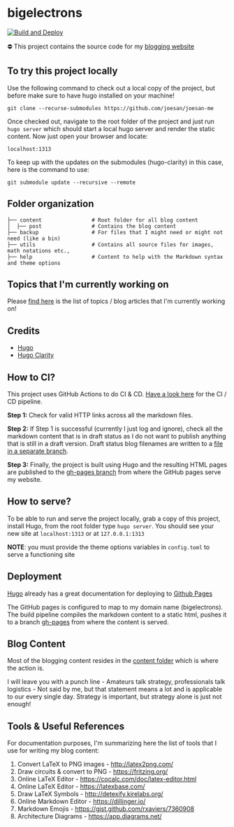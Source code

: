 # bigelectrons

[![Build and Deploy](https://github.com/joesan/joesan-me/actions/workflows/main.yaml/badge.svg)](https://github.com/joesan/joesan-me/actions/workflows/main.yaml)

:no_entry: This project contains the source code for my [blogging website](https://www.bigelectrons.com)

## To try this project locally
Use the following command to check out a local copy of the project, but before make sure to have hugo installed on your machine!

```
git clone --recurse-submodules https://github.com/joesan/joesan-me
```

Once checked out, navigate to the root folder of the project and just run ```hugo server``` which should start a local
hugo server and render the static content. Now just open your browser and locate:

```
localhost:1313
```

To keep up with the updates on the submodules (hugo-clarity) in this case, here is the command to use:

```
git submodule update --recursive --remote
```

## Folder organization
```
├── content                # Root folder for all blog content
│  ├── post                # Contains the blog content
├── backup                 # For files that I might need or might not need (like a bin)
├── utils                  # Contains all source files for images, math notations etc.,
├── help                   # Content to help with the Markdown syntax and theme options
```

## Topics that I'm currently working on
Please [find here](https://github.com/joesan/joesan-me/blob/draft-status/draftStatus.txt) is the list of topics / blog articles that I'm currently working on!

## Credits
- [Hugo](https://gohugo.io/)
- [Hugo Clarity](https://github.com/chipzoller/hugo-clarity)

## How to CI?
This project uses GitHub Actions to do CI & CD. [Have a look here](https://github.com/joesan/joesan-me/blob/master/.github/workflows/main.yml) for the CI / CD pipeline.

**Step 1:** Check for valid HTTP links across all the markdown files.

**Step 2:** If Step 1 is successful (currently I just log and ignore), check all the markdown content that is in draft status as I do not want to publish 
anything that is still in a draft version. Draft status blog filenames are written to a [file in a separate branch](https://github.com/joesan/joesan-me/blob/draft-status/draftStatus.txt).

**Step 3:** Finally, the project is built using Hugo and the resulting HTML pages are published to
the [gh-pages branch](https://github.com/joesan/joesan-me/tree/gh-pages) from where the GitHub pages serve my website.

## How to serve?
To be able to run and serve the project locally, grab a copy of this project, install Hugo, from the root folder type `hugo server`. You should see your new 
site at `localhost:1313` or at `127.0.0.1:1313`

**NOTE**: you must provide the theme options variables in `config.toml` to serve a functioning site

## Deployment
[Hugo](https://gohugo.io/) already has a great documentation for deploying to [Github Pages](https://gohugo.io/hosting-and-deployment/hosting-on-github/)

The GitHub pages is configured to map to my domain name (bigelectrons). The build pipeline compiles the markdown content to a static html, pushes it to a
branch [gh-pages](https://github.com/joesan/joesan-me/tree/gh-pages) from where the content is served.

## Blog Content
Most of the blogging content resides in the [content folder](https://github.com/joesan/joesan-me/tree/master/content) which is where the action is.

I will leave you with a punch line - Amateurs talk strategy, professionals talk logistics - Not said by me, but that statement means a lot and
is applicable to our every single day. Strategy is important, but strategy alone is just not enough!

## Tools & Useful References

For documentation purposes, I'm summarizing here the list of tools that I use for writing my blog content:

1. Convert LaTeX to PNG images       - http://latex2png.com/
2. Draw circuits & convert to PNG    - https://fritzing.org/
3. Online LaTeX Editor               - https://cocalc.com/doc/latex-editor.html
4. Online LaTeX Editor               - https://latexbase.com/   
5. Draw LaTeX Symbols                - http://detexify.kirelabs.org/
6. Online Markdown Editor            - https://dillinger.io/
7. Markdown Emojis                   - https://gist.github.com/rxaviers/7360908
8. Architecture Diagrams             - https://app.diagrams.net/
